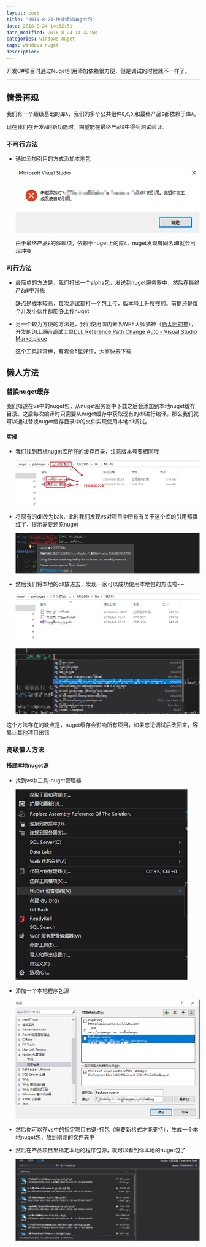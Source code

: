 ```yaml
---
layout: post
title: "2018-8-24-快捷调试Nuget包"
date: 2018-8-24 14:32:51
date_modified: 2018-8-24 14:32:58
categories: windows nuget
tags: windows nuget
description: 
---
```


开发C#项目时通过Nuget引用添加依赖很方便，但是调试的时候就不一样了。

-----

## 情景再现

我们有一个超级基础的库`A`，我们的多个公共组件`B`,`C`,`D`,和最终产品`E`都依赖于库`A`。

现在我们在开发`A`的新功能时，期望能在最终产品`E`中得到测试验证。

### 不可行方法

- 通过添加引用的方式添加本地包

  ![1535095331174](../media/1535095331174.png)

  由于最终产品`E`的依赖项，依赖于nuget上的库`A`，nuget发现有同名dll就会出现冲突

### 可行方法

- 最简单的方法是，我们打出一个alpha包，发送到nuget服务器中，然后在最终产品`E`中升级

  缺点是成本较高，每次测试都打一个包上传，版本号上升搜搜的。前提还是每个开发小伙伴都能够上传nuget

- 另一个较为方便的方法是，我们使用国内著名WPF大师猫神（[晒太阳的猫](https://jasongrass.gitee.io/)），开发的DLL源码调试工具[DLL Reference Path Change Auto - Visual Studio Marketplace](https://marketplace.visualstudio.com/items?itemName=Jasongrass.DLLReferencePathChangeAuto)

  这个工具非常棒，有着全5星好评，大家快去下载

## 懒人方法

### 替换nuget缓存

我们知道在vs中的nuget包，从nuget服务器中下载之后会添加到本地nuget缓存目录。之后每次编译时只需要从nuget缓存中获取现有的dll进行编译。那么我们就可以通过替换nuget缓存目录中的文件实现使用本地dll调试。

#### 实操

- 我们找到目标nuget库所在的缓存目录，注意版本号要相同哦

  ![1535099060401](../media/1535099060401.png)

- 将原有的dll改为bak，此时我们发现vs对项目中所有有关于这个库的引用都飘红了，提示需要还原nuget

  ![1535099341200](../media/1535099341200.png)

- 然后我们将本地的dll放进去，发现一家可以成功使用本地包的方法啦~~

  ![1535099439817](../media/1535099439817.png)

  ![1535099623364](../media/1535099623364.png)

这个方法存在的缺点是，nuget缓存会影响所有项目，如果忘记调试后改回来，容易让其他项目出错

### 高级懒人方法

#### 搭建本地nuget源

- 找到vs中工具-nuget管理器

  ![1535099819093](../media/1535099819093.png)

- 添加一个本地程序包源

  ![1535099919734](../media/1535099919734.png)

- 然后你可以在vs中的指定项目右键-打包（需要新格式才能支持），生成一个本地nuget包，放到刚刚的文件夹中

- 然后在产品项目里指定本地的程序包源，就可以看到你本地的nuget包了

  ![1535100150183](../media/1535100150183.png)





